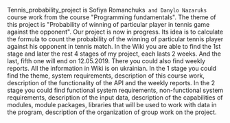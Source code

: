 Tennis_probability_project is Sofiya Romanchuks` and Danylo Nazaruks` course work from the course "Programming fundamentals". 
The theme of this project is "Probability of winning of particular player in tennis game against the opponent". Our project is now in progress. Its idea is to calculate the formula to count the probability of the winning of particular tennis player against his opponent in tennis match.
In the Wiki you are able to find the 1st stage and later the rest 4 stages of my project, each lasts 2 weeks. And the last, fifth one will end on 12.05.2019. There you could also find weekly reports. All the information in Wiki is on ukrainian.
In the 1 stage you could find the theme, system requirements, description of this course work, description of the functionality of the API and the weekly reports.
In the 2 stage you could find functional system requirements, non-functional system requirements, description of the input data, description of the capabilities of modules, module packages, libraries that will be used to work with data in the program, description of the organization of group work on the project.
